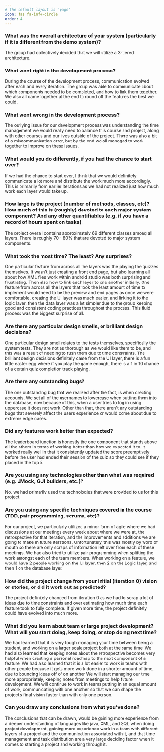 ```yaml
---
# the default layout is 'page'
icon: fas fa-info-circle
order: 4
---
```


### What was the overall architecture of your system (particularly if it is different from the demo system)?
The group had collectively decided that we will utilize a 3-tiered architecture.
### What went right in the development process?
During the course of the development process, communication evolved after each and every iteration. The group was able to communicate about which components needed to be completed, and how to link them together. We also all came together at the end to round off the features the best we could.
### What went wrong in the development process?
The outlying issue for our development process was understanding the time management we would really need to balance this course and project, along with other courses and our lives outside of the project. There was also a bit of a miscommunication error, but by the end we all managed to work together to improve on these issues.
### What would you do differently, if you had the chance to start over?
If we had the chance to start over, I think that we would definitely communicate a lot more and distribute the work much more accordingly. This is primarily from earlier iterations as we had not realized just how much work each layer would take up.
### How large is the project (number of methods, classes, etc)? How much of this is (roughly) devoted to each major system component? And any other quantifiables (e.g. if you have a record of hours spent on tasks).
The project overall contains approximately 69 different classes among all layers. There is roughly 70 - 80% that are devoted to major system components.
### What took the most time? The least? Any surprises?
One particular feature from across all the layers was the playing the quizzes themselves. It wasn’t just creating a front end page, but also learning all about how XML files work within android studio was both surprising and frustrating. Then also how to link each layer to one another initially.
One feature from across all the layers that took the least amount of time to implement would need to be the preview and end pages as once we were comfortable, creating the UI layer was much easier, and linking it to the logic layer, then the data layer was a lot simpler due to the group keeping good and consistent coding practices throughout the process. This fluid process was the biggest surprise of all.
### Are there any particular design smells, or brilliant design decisions?
One particular design smell relates to the tests themselves, specifically the system tests. They are not as thorough as we would like them to be, and this was a result of needing to rush them due to time constraints.
The brilliant design decisions definitely came from the UI layer, there is a fun little easter egg where if you play the game enough, there is a 1 in 10 chance of a certain quiz completion track playing.
### Are there any outstanding bugs?
The one outstanding bug that we realized after the fact, is when creating accounts. We set all of the usernames to lowercase when putting them into the database, now because of this, when a user tries to log in using uppercase it does not work. Other than that, there aren't any outstanding bugs that severely affect the users experience or would come about due to extreme edge cases.
### Did any features work better than expected?
The leaderboard function is honestly the one component that stands above all the others in terms of working better than how we expected it to. It worked really well in that it consistently updated the score preemptively before the user had ended their session of the quiz so they could see if they placed in the top 5.
### Are you using any technologies other than what was required (e.g. JMock, GUI builders, etc.)?
No, we had primarily used the technologies that were provided to us for this project.
### Are you using any specific techniques covered in the course (TDD, pair programming, scrums, etc)?
For our project, we particularly utilized a minor form of agile where we had discussions at our meetings every week about where we were at, the retrospective for that iteration, and the improvements and additions we are going to make in future iterations. Unfortunately, this was mostly by word of mouth so there are only scraps of information left over from each of these meetings.
We had also tried to utilize pair programming when splitting the work amongst each of the team members. When working on a feature, we would have 2 people working on the UI layer, then 2 on the Logic layer, and then 1 on the database layer.
### How did the project change from your initial (iteration 0) vision or stories, or did it work out as predicted?
The project definitely changed from iteration 0 as we had  to scrap a lot of ideas due to time constraints and over estimating how much time each feature took to fully complete. If given more time, the project definitely could have evolved into much more.
### What did you learn about team or large project development? What will you start doing, keep doing, or stop doing next time?
We had learned that it is very tough managing your time between being a student, and working on a larger scale project both at the same time. We had also learned that keeping notes about the retrospective becomes very helpful when creating a personal roadmap to the next component of a feature. We had also learned that it is a lot easier to work in teams with other people because it gets more work done in a shorter amount of time, due to bouncing ideas off of on another
We will start managing our time more appropriately, keeping notes from meetings to help future development. We will continue to work in teams putting in an equal amount of work, communicating with one another so that we can shape the project’s final vision faster than with only one person.
### Can you draw any conclusions from what you’ve done?
The conclusions that can be drawn, would be gaining more experience from a deeper understanding of languages like java, XML, and SQL when doing project development, gaining more experience work in a team with different layers of a project and the communication associated with it, and that time management and task distribution are a very large deciding factor when it comes to starting a project and working through it.
